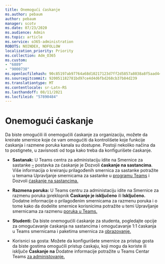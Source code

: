 ```yaml
---
title: Onemogući ćaskanje
ms.author: pebaum
author: pebaum
manager: scotv
ms.date: 07/23/2020
ms.audience: Admin
ms.topic: article
ms.service: o365-administration
ROBOTS: NOINDEX, NOFOLLOW
localization_priority: Priority
ms.collection: Adm_O365
ms.custom:
- "6889"
- "9000738"
ms.openlocfilehash: 90c85197ab97764a68d10217123d7ff2d5857a8038a8f5aad44c0992063e4ef8
ms.sourcegitcommit: 920051182781bd97ce4d4d6fbd268cb37b84d239
ms.translationtype: MT
ms.contentlocale: sr-Latn-RS
ms.lasthandoff: 08/11/2021
ms.locfileid: "57890484"
---
```

# <a name="disable-chat"></a>Onemogući ćaskanje

Da biste omogućili ili onemogućili ćaskanje za organizaciju, možete da kreirate smernice koje će vam omogućiti da kontrolišete koje funkcije ćaskanja i razmene poruka kanala su dostupne. Postoji nekoliko načina da to postignete, u zavisnosti od toga kako treba da konfigurišete ćaskanje.

- **Sastanak:** U Teams centra za administaciju idite na Smernice za sastanke [–](https://admin.teams.microsoft.com/) postavka za ćaskanje je Dozvoli **ćaskanje na sastancima**. Više informacija o kreiranju prilagođenih smernica za sastanke potražite u temama Upravljanje smernicama za sastanke u [programu Teams](https://docs.microsoft.com/microsoftteams/meeting-policies-in-teams) i Dozvoli [ćaskanje na sastancima.](https://docs.microsoft.com/microsoftteams/meeting-policies-in-teams#allow-chat-in-meetings)

- **Razmena poruka:** U Teams centru za administaciju idite na Smernice za razmenu poruka [i](https://admin.teams.microsoft.com/)preklopnik **Ćaskanje je isključeno** ili **Isključeno.** Dodatne informacije o prilagođenim smernicama za razmenu poruka i o tome kako da dodelite smernice korisnicima potražite u temi Upravljanje smernicama za razmenu [poruka u Teams.](https://docs.microsoft.com/microsoftteams/messaging-policies-in-teams)

- **Studenti:** Da biste onemogućili ćaskanje za studenta, pogledajte opcije za omogućavanje ćaskanja na sastancima i omogućavanje 1:1 ćaskanja u Teams smernicama i paketima smernica za [obrazovanje.](https://docs.microsoft.com/microsoftteams/policy-packages-edu)

- Korisnici sa gosta: Možete da konfigurišete smernice za pristup gosta da biste gostima omogućili pristup ćaskaju, koji mogu da koriste ili isključe **Ćaskanje** **na** Dodatne informacije potražite u Teams Centar Teams [za administovanje.](https://docs.microsoft.com/microsoftteams/set-up-guests#configure-guest-access-in-the-teams-admin-center)




